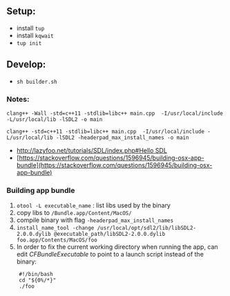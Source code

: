 ## Setup:
- install `tup`
- install `kqwait`
- `tup init`

## Develop:
- `sh builder.sh`

### Notes:

    clang++ -Wall -std=c++11 -stdlib=libc++ main.cpp  -I/usr/local/include -L/usr/local/lib -lSDL2 -o main

    clang++ -std=c++11 -stdlib=libc++ main.cpp  -I/usr/local/include -L/usr/local/lib -lSDL2 -headerpad_max_install_names -o main

* [http://lazyfoo.net/tutorials/SDL/index.php#Hello SDL](http://lazyfoo.net/tutorials/SDL/index.php#Hello%20SDL)
* [https://stackoverflow.com/questions/1596945/building-osx-app-bundle](https://stackoverflow.com/questions/1596945/building-osx-app-bundle)

### Building app bundle
1. `otool -L executable_name` : list libs used by the binary
2. copy libs to `/Bundle.app/Content/MacOS/`
3. compile binary with flag `-headerpad_max_install_names`
4. `install_name_tool -change /usr/local/opt/sdl2/lib/libSDL2-2.0.0.dylib @executable_path/libSDL2-2.0.0.dylib foo.app/Contents/MacOS/foo`
5. In order to fix the current working directory when running the app, can edit *CFBundleExecutable* to point to a launch script instead of the binary:

```
    #!/bin/bash
    cd "${0%/*}"
    ./foo
```

